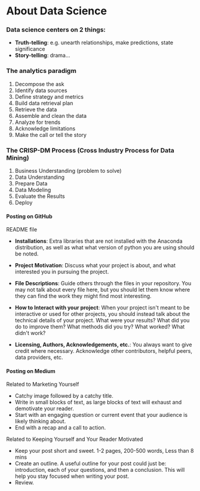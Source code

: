 # About Data Science

### Data science centers on 2 things:

- **Truth-telling**: e.g. unearth relationships, make predictions, state significance
- **Story-telling**: drama...

### The analytics paradigm

1. Decompose the ask
2. Identify data sources
3. Define strategy and metrics
4. Build data retrieval plan 
5. Retrieve the data
6. Assemble and clean the data
7. Analyze for trends
8. Acknowledge limitations
9. Make the call or tell the story

### The CRISP-DM Process (Cross Industry Process for Data Mining)

1. Business Understanding (problem to solve)
2. Data Understanding
3. Prepare Data
4. Data Modeling
5. Evaluate the Results
6. Deploy

#### Posting on GitHub

README file

- **Installations**: Extra libraries that are not installed with the Anaconda distribution, as well as what what version of python you are using should be noted.

- **Project Motivation**: Discuss what your project is about, and what interested you in pursuing the project.

- **File Descriptions**: Guide others through the files in your repository. You may not talk about every file here, but you should let them know where they can find the work they might find most interesting.

- **How to Interact with your project**: When your project isn't meant to be interactive or used for other projects, you should instead talk about the technical details of your project. What were your results? What did you do to improve them? What methods did you try? What worked? What didn't work?

- **Licensing, Authors, Acknowledgements, etc.**: You always want to give credit where necessary. Acknowledge other contributors, helpful peers, data providers, etc.

#### Posting on Medium

Related to Marketing Yourself

- Catchy image followed by a catchy title.
- Write in small blocks of text, as large blocks of text will exhaust and demotivate your reader.
- Start with an engaging question or current event that your audience is likely thinking about.
- End with a recap and a call to action.

Related to Keeping Yourself and Your Reader Motivated

- Keep your post short and sweet. 1-2 pages, 200-500 words, Less than 8 mins
- Create an outline. A useful outline for your post could just be: introduction, each of your questions, and then a conclusion. This will help you stay focused when writing your post.
- Review.

